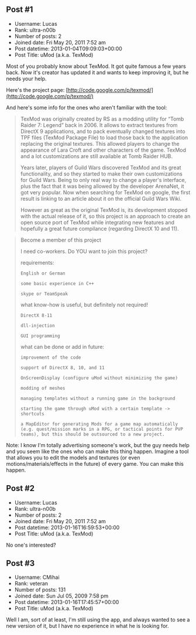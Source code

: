 ## Post #1
- Username: Lucas
- Rank: ultra-n00b
- Number of posts: 2
- Joined date: Fri May 20, 2011 7:52 am
- Post datetime: 2013-01-04T09:09:03+00:00
- Post Title: uMod (a.k.a. TexMod)

Most of you probably know about TexMod. It got quite famous a few years back. Now it's creator has updated it and wants to keep improving it, but he needs your help.

Here's the project page:
[http://code.google.com/p/texmod/](http://code.google.com/p/texmod/)

And here's some info for the ones who aren't familiar with the tool:

> TexMod was originally created by RS as a modding utility for “Tomb Raider 7: Legend” back in 2006. It allows to extract textures from DirectX 9 applications, and to pack eventually changed textures into TPF files (TexMod Package File) to load those back to the application replacing the original textures. This allowed players to change the appearance of Lara Croft and other characters of the game. TexMod and a lot customizations are still available at Tomb Raider HUB.
>
> 
>
> Years later, players of Guild Wars discovered TexMod and its great functionality, and so they started to make their own customizations for Guild Wars. Being to only real way to change a player's interface, plus the fact that it was being allowed by the developer ArenaNet, it got very popular. Now when searching for TexMod on google, the first result is linking to an article about it on the official Guild Wars Wiki.
>
> 
>
> However as great as the original TexMod is, its development stopped with the actual release of it, so this project is an approach to create an open source port of TexMod while integrating new features and hopefully a great future compilance (regarding DirectX 10 and 11).

> Become a member of this project
>
> 
>
> I need co-workers. Do YOU want to join this project?
>
> 
>
> requirements:
>
> 
>
>     English or German
>
>     some basic experience in C++
>
>     skype or TeamSpeak 
>
> 
>
> what know-how is useful, but definitely not required!
>
> 
>
>     DirectX 8-11
>
>     dll-injection
>
>     GUI programming 
>
> 
>
> what can be done or add in future:
>
> 
>
>     improvement of the code 
>
>     support of DirectX 8, 10, and 11
>
>     OnScreenDisplay (configure uMod without minimizing the game)
>
>     modding of meshes
>
>     managing templates without a running game in the background
>
>     starting the game through uMod with a certain template -> shortcuts
>
>     a MapEditor for generating Mods for a game map automatically (e.g. quest/mission marks in a RPG, or tactical points for PVP teams), but this should be outsourced to a new project.

Note: I know I'm totally advertising someone's work, but the guy needs help and you seem like the ones who can make this thing happen. Imagine a tool that allows you to edit the models and textures (or even motions/materials/effects in the future) of every game. You can make this happen.
## Post #2
- Username: Lucas
- Rank: ultra-n00b
- Number of posts: 2
- Joined date: Fri May 20, 2011 7:52 am
- Post datetime: 2013-01-16T16:59:53+00:00
- Post Title: uMod (a.k.a. TexMod)

No one's interested?
## Post #3
- Username: CMihai
- Rank: veteran
- Number of posts: 131
- Joined date: Sun Jul 05, 2009 7:58 pm
- Post datetime: 2013-01-16T17:45:57+00:00
- Post Title: uMod (a.k.a. TexMod)

Well I am, sort of at least, I'm still using the app, and always wanted to see a new version of it, but I have no experience in what he is looking for.
